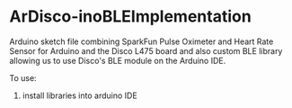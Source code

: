 # ArDisco-inoBLEImplementation
Arduino sketch file combining SparkFun Pulse Oximeter and Heart Rate Sensor for Arduino and the Disco L475 board and also custom BLE library allowing us to use Disco's BLE module on the Arduino IDE.


To use:


1) install libraries into arduino IDE 
